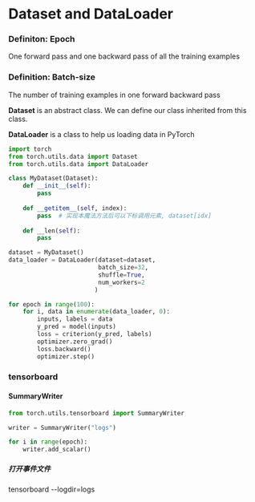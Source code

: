 # Dataset and DataLoader

### Definiton: Epoch

One forward pass and one backward pass of all the training examples

### Definition: Batch-size

The number of training examples in one forward backward pass



**Dataset** is an abstract class. We can define our class inherited from  this class.

**DataLoader** is a class to help us loading data in PyTorch

```python
import torch
from torch.utils.data import Dataset
from torch.utils.data import DataLoader

class MyDataset(Dataset):
	def __init__(self):
        pass
    
    def __getitem__(self, index):
        pass  # 实现本魔法方法后可以下标调用元素, dataset[idx]
    
    def __len(self):
        pass

dataset = MyDataset()
data_loader = DataLoader(dataset=dataset, 
                         batch_size=32, 
                         shuffle=True,
                         num_workers=2
                        )

for epoch in range(100):
    for i, data in enumerate(data_loader, 0):
        inputs, labels = data
        y_pred = model(inputs)
        loss = criterion(y_pred, labels)
        optimizer.zero_grad()
        loss.backward()
        optimizer.step()
```

 ### tensorboard

#### SummaryWriter

````python
from torch.utils.tensorboard import SummaryWriter

writer = SummaryWriter("logs")

for i in range(epoch):
    writer.add_scalar()
````

##### 打开事件文件

tensorboard --logdir=logs